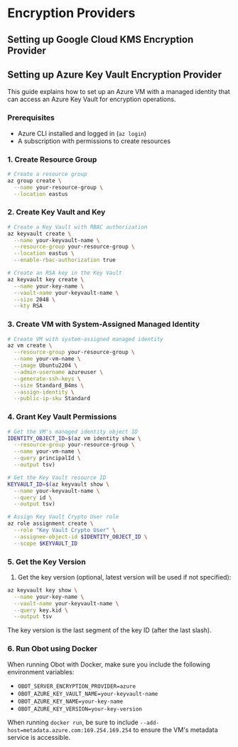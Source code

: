 # Encryption Providers

## Setting up Google Cloud KMS Encryption Provider

## Setting up Azure Key Vault Encryption Provider

This guide explains how to set up an Azure VM with a managed identity that can access an Azure Key Vault for encryption operations.

### Prerequisites

- Azure CLI installed and logged in (`az login`)
- A subscription with permissions to create resources

### 1. Create Resource Group

```bash
# Create a resource group
az group create \
  --name your-resource-group \
  --location eastus
```

### 2. Create Key Vault and Key

```bash
# Create a Key Vault with RBAC authorization
az keyvault create \
  --name your-keyvault-name \
  --resource-group your-resource-group \
  --location eastus \
  --enable-rbac-authorization true

# Create an RSA key in the Key Vault
az keyvault key create \
  --name your-key-name \
  --vault-name your-keyvault-name \
  --size 2048 \
  --kty RSA
```

### 3. Create VM with System-Assigned Managed Identity

```bash
# Create VM with system-assigned managed identity
az vm create \
  --resource-group your-resource-group \
  --name your-vm-name \
  --image Ubuntu2204 \
  --admin-username azureuser \
  --generate-ssh-keys \
  --size Standard_B4ms \
  --assign-identity \
  --public-ip-sku Standard
```

### 4. Grant Key Vault Permissions

```bash
# Get the VM's managed identity object ID
IDENTITY_OBJECT_ID=$(az vm identity show \
  --resource-group your-resource-group \
  --name your-vm-name \
  --query principalId \
  --output tsv)

# Get the Key Vault resource ID
KEYVAULT_ID=$(az keyvault show \
  --name your-keyvault-name \
  --query id \
  --output tsv)

# Assign Key Vault Crypto User role
az role assignment create \
  --role "Key Vault Crypto User" \
  --assignee-object-id $IDENTITY_OBJECT_ID \
  --scope $KEYVAULT_ID
```

### 5. Get the Key Version

1. Get the key version (optional, latest version will be used if not specified):

```bash
az keyvault key show \
  --name your-key-name \
  --vault-name your-keyvault-name \
  --query key.kid \
  --output tsv
```

The key version is the last segment of the key ID (after the last slash).

### 6. Run Obot using Docker

When running Obot with Docker, make sure you include the following environment variables:

- `OBOT_SERVER_ENCRYPTION_PROVIDER=azure`
- `OBOT_AZURE_KEY_VAULT_NAME=your-keyvault-name`
- `OBOT_AZURE_KEY_NAME=your-key-name`
- `OBOT_AZURE_KEY_VERSION=your-key-version`

When running `docker run`, be sure to include `--add-host=metadata.azure.com:169.254.169.254` to ensure the VM's metadata service is accessible.

